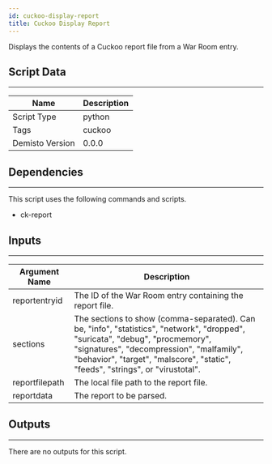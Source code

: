 ```yaml
---
id: cuckoo-display-report
title: Cuckoo Display Report
---
```


Displays the contents of a Cuckoo report file from a War Room entry.
## Script Data
---

| **Name** | **Description** |
| --- | --- |
| Script Type | python |
| Tags | cuckoo |
| Demisto Version | 0.0.0 |

## Dependencies
---
This script uses the following commands and scripts.
* ck-report

## Inputs
---

| **Argument Name** | **Description** |
| --- | --- |
| reportentryid | The ID of the War Room entry containing the report file. |
| sections | The sections to show (comma-separated). Can be, "info", "statistics", "network", "dropped", "suricata", "debug", "procmemory", "signatures", "decompression", "malfamily", "behavior", "target", "malscore", "static", "feeds", "strings", or "virustotal". |
| reportfilepath | The local file path to the report file. |
| reportdata | The report to be parsed.  |

## Outputs
---
There are no outputs for this script.
